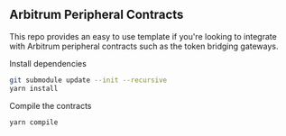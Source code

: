 ## Arbitrum Peripheral Contracts

This repo provides an easy to use template if you're looking to integrate with Arbitrum peripheral contracts such as the token bridging gateways.


Install dependencies

```bash
git submodule update --init --recursive
yarn install
```

Compile the contracts

```bash
yarn compile
```
